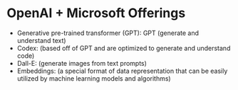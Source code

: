 # OpenAI + Microsoft Offerings
* Generative pre-trained transformer (GPT): GPT (generate and understand text)
* Codex: (based off of GPT and are optimized to generate and understand code)
* Dall-E: (generate images from text prompts)
* Embeddings: (a special format of data representation that can be easily utilized by machine learning models and algorithms)
